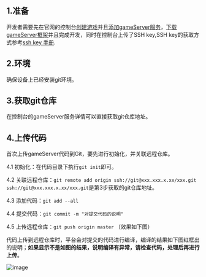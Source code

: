 ## 1.准备
开发者需要先在官网的控制台[创建游戏](http://www.matchvs.com/manage/addGame)并且[添加gameServer服务](http://www.matchvs.com/manage/gameServer)，[下载gameServer框架](http://www.matchvs.com/serviceDownload)并且完成开发，同时在控制台上传了SSH key,SSH key的获取方式参考[ssh key 手册](http://www.matchvs.com/service?page=SSHkey). 


## 2.环境
确保设备上已经安装git环境。  


## 3.获取git仓库 
在控制台的gameServer服务详情可以直接获取git仓库地址。

## 4.上传代码 
首次上传gameServer代码到Git，要先进行初始化，并关联远程仓库。  

4.1 初始化：在代码目录下执行`git init`即可。

4.2 关联远程仓库：`git remote add origin ssh://git@xxx.xxx.x.xx/xxx.git`  
`ssh://git@xxx.xxx.x.xx/xxx.git`是第3步获取的git仓库地址。 

4.3 添加代码：`git add --all`

4.4 提交代码：`git commit -m "对提交代码的说明"`  

4.5 上传远程仓库：`git push origin master` （效果如下图）

代码上传到远程仓库时，平台会对提交的代码进行编译，编译的结果如下图红框出的说明；**如果显示不是如图的结果，说明编译有异常，请检查代码，处理后再进行上传**。  

![image](http://imgs.matchvs.com/static/codeUpload.png)